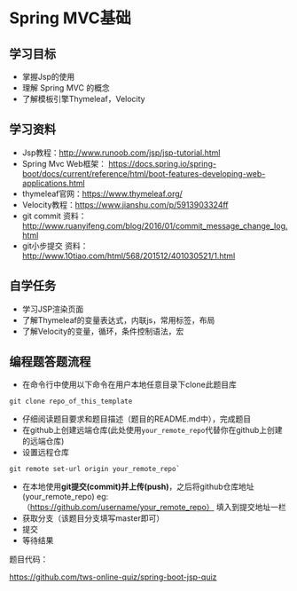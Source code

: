 # Spring MVC基础

## 学习目标
- 掌握Jsp的使用
- 理解 Spring MVC 的概念
- 了解模板引擎Thymeleaf，Velocity

## 学习资料
- Jsp教程：http://www.runoob.com/jsp/jsp-tutorial.html
- Spring Mvc Web框架： https://docs.spring.io/spring-boot/docs/current/reference/html/boot-features-developing-web-applications.html
- thymeleaf官网：https://www.thymeleaf.org/
- Velocity教程：https://www.jianshu.com/p/5913903324ff
- git commit 资料：http://www.ruanyifeng.com/blog/2016/01/commit_message_change_log.html
- git小步提交 资料：http://www.10tiao.com/html/568/201512/401030521/1.html


## 自学任务
- 学习JSP渲染页面
- 了解Thymeleaf的变量表达式，内联js，常用标签，布局
- 了解Velocity的变量，循环，条件控制语法，宏

## 编程题答题流程
- 在命令行中使用以下命令在用户本地任意目录下clone此题目库 
````
git clone repo_of_this_template
````
- 仔细阅读题目要求和题目描述（题目的README.md中），完成题目
- 在github上创建远端仓库(此处使用`your_remote_repo`代替你在github上创建的远端仓库)
- 设置远程仓库
````
git remote set-url origin your_remote_repo`
````
- 在本地使用**git提交(commit)**并**上传(push)**，之后将github仓库地址(your_remote_repo) eg:（https://github.com/username/your_remote_repo） 填入到提交地址一栏 
- 获取分支（该题目分支填写master即可）
- 提交
- 等待结果






题目代码：

https://github.com/tws-online-quiz/spring-boot-jsp-quiz
